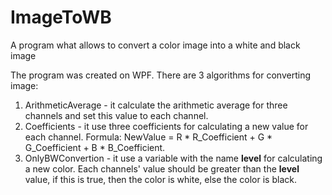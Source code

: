 # ImageToWB
A program what allows to convert a color image into a white and black image

The program was created on WPF. There are 3 algorithms for converting image:
1. ArithmeticAverage - it calculate the arithmetic average for three channels and set this value to each channel.
2. Coefficients - it use three coefficients for calculating a new value for each channel. Formula: NewValue = R * R_Coefficient + G * G_Coefficient + B * B_Coefficient.
3. OnlyBWConvertion - it use a variable with the name **level** for calculating a new color. Each channels' value should be greater than the **level** value, if this is true, then the color is white, else the color is black.
